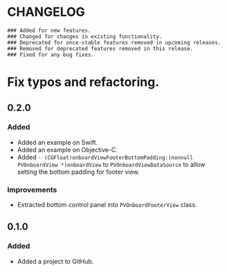 # CHANGELOG

```
### Added for new features.
### Changed for changes in existing functionality.
### Deprecated for once-stable features removed in upcoming releases.
### Removed for deprecated features removed in this release.
### Fixed for any bug fixes.
```

# Fix typos and refactoring.

## 0.2.0

### Added
- Added an example on Swift.
- Added an example on Objective-C.
- Added ```- (CGFloat)onboardViewFooterBottomPadding:(nonnull PVOnboardView *)onboardView``` to ```PVOnboardViewDataSource``` to allow setting the bottom padding for footer view.

### Improvements
- Extracted bottom control panel into ```PVOnboardFooterView``` class.

## 0.1.0

### Added
- Added a project to GitHub.
